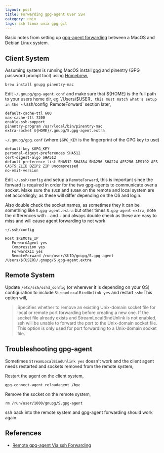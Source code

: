```yaml
---
layout: post
title: Forwarding gpg-agent Over SSH
category: unix
tags: ssh linux unix gpg git
---
```


Basic notes from setting up [gpg-agent forwarding](https://wiki.gnupg.org/AgentForwarding) between a MacOS and Debian Linux system.

## Client System

Assuming system is running MacOS install [gpg](https://gnupg.org/) and pinentry (GPG password prompt tool) using [Homebrew](https://brew.sh/),

```shell
brew install gnupg pinentry-mac
```


Edit `~/.gnupg/gpg-agent.conf` and make sure that ${HOME} is the full path to your users home dir, eg `/Users/$USER`, this must match what's setup in the `~/.ssh/config` `RemoteForward` section later,

```
default-cache-ttl 600
max-cache-ttl 7200
enable-ssh-support
pinentry-program /usr/local/bin/pinentry-mac
extra-socket ${HOME}/.gnupg/S.gpg-agent.extra
```

`~/.gnupg/gpg.conf` (where `$GPG_KEY` is the fingerprint of the GPG key to use)

```
default-key $GPG_KEY
personal-digest-preferences SHA512
cert-digest-algo SHA512
default-preference-list SHA512 SHA384 SHA256 SHA224 AES256 AES192 AES CAST5 ZLIB BZIP2 ZIP Uncompressed
no-emit-version
```

Edit `~/.ssh/config` and setup a `RemoteForward`, this is important since the forward is required in order for the two gpg-agents to communicate over a socket. Make sure the `$UID` and `$USER` on the remote and local system are set accordingly, as these will differ depending on the OS and login.

Also double check the socket names, as sometimes they it can be something like `S.gpg-agent.extra` but other times `S.gpg-agent-extra`, note the differences with `.` and `-` and always double check as these are easy to miss and will cause agent forwarding to not work.

`~/.ssh/config`
```
Host $REMOTE_IP
   ForwardAgent yes
   Compression yes
   ForwardX11 yes
   RemoteForward /run/user/$UID/gnupg/S.gpg-agent /Users/${USER}/.gnupg/S.gpg-agent.extra
```

## Remote System

Update `/etc/ssh/sshd_config` (or wherever it is depending on your OS) configuration to include `StreamLocalBindUnlink yes` and restart `sshd`This option will,

>Specifies whether to remove an existing Unix-domain socket file for local or remote port forwarding before creating a new one.  If the socket file already exists and StreamLocalBindUnlink is not enabled, ssh will be unable to forward the port to the Unix-domain socket file. This option is only used for port forwarding to a Unix-domain socket file.


## Troubleshooting gpg-agent

Sometimes `StreamLocalBindUnlink yes` doesn't work and the client agent needs restarted and sockets removed from the remote system,

Restart the agent on the client system,

```
gpg-connect-agent reloadagent /bye
```

Remove the socket on the remote system,

```
rm /run/user/1000/gnupg/S.gpg-agent
```

ssh back into the remote system and gpg-agent forwarding should work again.

## References

- [Remote gpg-agent Via ssh Forwarding](https://web.archive.org/web/20190423113837/https://www.isi.edu/~calvin/gpgagent.htm)
